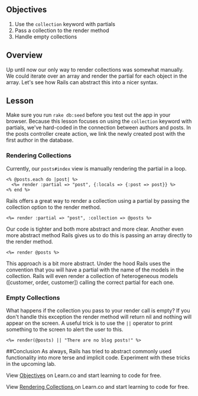 ## Objectives

 1. Use the `collection` keyword with partials
 2. Pass a collection to the render method 
 3. Handle empty collections

## Overview
Up until now our only way to render collections was somewhat manually.  We could iterate over an array and render the partial for each object in the array.  Let's see how Rails can abstract this into a nicer syntax.

## Lesson

Make sure you run `rake db:seed` before you test out the app in your browser. Because this lesson focuses on using the `collection` keyword with partials, we've hard-coded in the connection between authors and posts. In the posts controller create action, we link the newly created post with the first author in the database.

### Rendering Collections
Currently, our `posts#index` view is manually rendering the partial in a loop.
```erb
<% @posts.each do |post| %>
  <%= render :partial => "post", {:locals => {:post => post}} %>
<% end %>
```

Rails offers a great way to render a collection using a partial by passing the collection option to the render method.

```erb
<%= render :partial => "post", :collection => @posts %>
```

Our code is tighter and both more abstract and more clear.
Another even more abstract method Rails gives us to do this is passing an array directly to the render method.

```erb
<%= render @posts %>
```

This approach is a bit more abstract.  Under the hood Rails uses the convention that you will have a partial with the name of the models in the collection.  Rails will even render a collection of heterogeneous models ([customer, order, customer]) calling the correct partial for each one.

### Empty Collections

What happens if the collection you pass to your render call is empty?  If you don't handle this exception the render method will return nil and nothing will appear on the screen.  A useful trick is to use the `||` operator to print something to the screen to alert the user to this.

```erb
<%= render(@posts) || "There are no blog posts!" %>
```

##Conclusion
As always, Rails has tried to abstract commonly used functionality into more terse and implicit code.  Experiment with these tricks in the upcoming lab.

<p data-visibility='hidden'>View <a href='https://learn.co/lessons/rendering-collections-reading' title='Objectives'>Objectives</a> on Learn.co and start learning to code for free.</p>

<p data-visibility='hidden'>View <a href='https://learn.co/lessons/rendering-collections-reading'>Rendering Collections </a> on Learn.co and start learning to code for free.</p>
